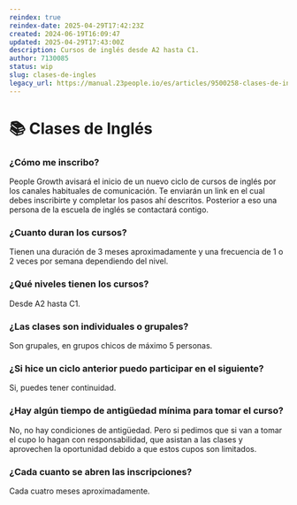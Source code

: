 ```yaml
---
reindex: true
reindex-date: 2025-04-29T17:42:23Z
created: 2024-06-19T16:09:47
updated: 2025-04-29T17:43:00Z
description: Cursos de inglés desde A2 hasta C1.
author: 7130085
status: wip
slug: clases-de-ingles
legacy_url: https://manual.23people.io/es/articles/9500258-clases-de-ingles
---
```


# 📚 Clases de Inglés

### ¿Cómo me inscribo?

People Growth avisará el inicio de un nuevo ciclo de cursos de inglés por los
canales habituales de comunicación. Te enviarán un link en el cual debes
inscribirte y completar los pasos ahí descritos. Posterior a eso una persona
de la escuela de inglés se contactará contigo.

### ¿Cuanto duran los cursos?

Tienen una duración de 3 meses aproximadamente y una frecuencia de 1 o 2 veces
por semana dependiendo del nivel.

### ¿Qué niveles tienen los cursos?

Desde A2 hasta C1.

### ¿Las clases son individuales o grupales?

Son grupales, en grupos chicos de máximo 5 personas.

### ¿Si hice un ciclo anterior puedo participar en el siguiente?

Si, puedes tener continuidad.

### ¿Hay algún tiempo de antigüedad mínima para tomar el curso?

No, no hay condiciones de antigüedad. Pero si pedimos que si van a tomar el
cupo lo hagan con responsabilidad, que asistan a las clases y aprovechen la
oportunidad debido a que estos cupos son limitados.

### ¿Cada cuanto se abren las inscripciones?

Cada cuatro meses aproximadamente.
